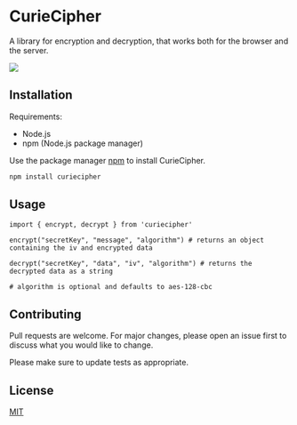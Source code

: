 # CurieCipher

A library for encryption and decryption, that works both for the browser and the server.

![](https://github.com/prince-curie/curie-cipher/workflows/CurieCipher/badge.svg)

## Installation
Requirements:

- Node.js
- npm (Node.js package manager)

Use the package manager [npm](https://www.npmjs.com/package/curiecipher) to install CurieCipher.

```bash
npm install curiecipher
```

## Usage

```node
import { encrypt, decrypt } from 'curiecipher'

encrypt("secretKey", "message", "algorithm") # returns an object containing the iv and encrypted data

decrypt("secretKey", "data", "iv", "algorithm") # returns the decrypted data as a string

# algorithm is optional and defaults to aes-128-cbc
```

## Contributing
Pull requests are welcome. For major changes, please open an issue first to discuss what you would like to change.

Please make sure to update tests as appropriate.

## License
[MIT](https://choosealicense.com/licenses/mit/)